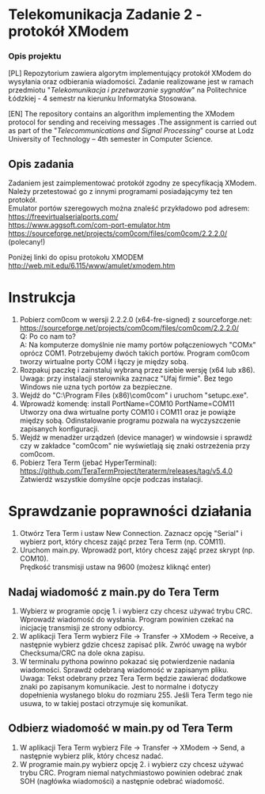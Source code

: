 # Telekomunikacja Zadanie 2 - protokół XModem
### Opis projektu
[PL] Repozytorium zawiera algorytm implementujący protokół XModem do wysyłania oraz odbierania wiadomości. Zadanie realizowane jest w ramach przedmiotu "*Telekomunikacja i przetwarzanie sygnałów*" na Politechnice Łódzkiej - 4 semestr na kierunku Informatyka Stosowana.

[EN] The repository contains an algorithm implementing the XModem protocol for sending and receiving messages .The assignment is carried out as part of the "*Telecommunications and Signal Processing*" course at Lodz University of Technology – 4th semester in Computer Science.

## Opis zadania
Zadaniem jest zaimplementować protokół zgodny ze specyfikacją XModem.<br />Należy przetestować go z innymi programami posiadającymy też ten protokół.<br />Emulator portów szeregowych można znaleść przykładowo pod adresem:<br />
https://freevirtualserialports.com/<br />
https://www.aggsoft.com/com-port-emulator.htm<br />
https://sourceforge.net/projects/com0com/files/com0com/2.2.2.0/ (polecany!)

Poniżej linki do opisu protokołu XMODEM
http://web.mit.edu/6.115/www/amulet/xmodem.htm

# Instrukcja
1. Pobierz com0com w wersji 2.2.2.0 (x64-fre-signed) z sourceforge.net:<br />https://sourceforge.net/projects/com0com/files/com0com/2.2.2.0/<br />
Q: Po co nam to?<br />
A: Na komputerze domyślnie nie mamy portów połączeniowych "COMx" oprócz COM1. Potrzebujemy dwóch takich portów. Program com0com tworzy wirtualne porty COM i łączy je między sobą.
2. Rozpakuj paczkę i zainstaluj wybraną przez siebie wersję (x64 lub x86).
Uwaga: przy instalacji sterownika zaznacz "Ufaj firmie". Bez tego Windows nie uzna tych portów za bezpieczne.
3. Wejdź do "C:\Program Files (x86)\com0com" i uruchom "setupc.exe". 
4. Wprowadź komendę: install PortName=COM10 PortName=COM11
Utworzy ona dwa wirtualne porty COM10 i COM11 oraz je powiąże między sobą. Odinstalowanie programu pozwala na wyczyszczenie zapisanych konfiguracji.
5. Wejdź w menadżer urządzeń (device manager) w windowsie i sprawdź czy w zakładce "com0com" nie wyświetlają się znaki ostrzeżenia przy com0com.
6. Pobierz Tera Term (jebać HyperTerminal):<br />https://github.com/TeraTermProject/teraterm/releases/tag/v5.4.0<br />
Zatwierdź wszystkie domyślne opcje podczas instalacji.

# Sprawdzanie poprawności działania
1. Otwórz Tera Term i ustaw New Connection. Zaznacz opcję "Serial" i wybierz port, który chcesz zająć przez Tera Term (np. COM11).
2. Uruchom main.py. Wprowadź port, który chcesz zająć przez skrypt (np. COM10).<br />
Prędkość transmisji ustaw na 9600 (możesz kliknąć enter)
## Nadaj wiadomość z main.py do Tera Term
1. Wybierz w programie opcję 1. i wybierz czy chcesz używać trybu CRC. Wprowadź wiadomość do wysłania. Program powinien czekać na inicjację transmisji ze strony odbiorcy.
2. W aplikacji Tera Term wybierz File -> Transfer -> XModem -> Receive, a następnie wybierz gdzie chcesz zapisać plik. Zwróć uwagę na wybór Checksuma/CRC na dole okna zapisu.
3. W terminalu pythona powinno pokazać się potwierdzenie nadania wiadomości. Sprawdź odebraną wiadomość w zapisanym pliku.<br />Uwaga: Tekst odebrany przez Tera Term będzie zawierać dodatkowe znaki po zapisanym komunikacie. Jest to normalne i dotyczy dopełnienia wysłanego bloku do rozmiaru 255. Jeśli Tera Term tego nie usuwa, to w takiej postaci otrzymuje się komunikat.
## Odbierz wiadomość w main.py od Tera Term
1. W aplikacji Tera Term wybierz File -> Transfer -> XModem -> Send, a następnie wybierz plik, który chcesz nadać. 
2. W programie main.py wybierz opcję 2. i wybierz czy chcesz używać trybu CRC. Program niemal natychmiastowo powinien odebrać znak SOH (nagłówka wiadomości) a następnie odebrać wiadomość.
